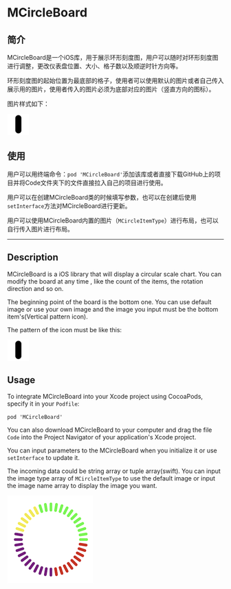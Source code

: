 # MCircleBoard


## 简介

MCircleBoard是一个iOS库，用于展示环形刻度图，用户可以随时对环形刻度图进行调整，更改仪表盘位置、大小、格子数以及顺逆时针方向等。

环形刻度图的起始位置为最底部的格子，使用者可以使用默认的图片或者自己传入展示用的图片，使用者传入的图片必须为底部对应的图片（竖直方向的图标）。

图片样式如下：

<img src="black.png" alt="icon" style="zoom:25%;" />

## 使用

用户可以用终端命令：`pod 'MCircleBoard'`添加该库或者直接下载GitHub上的项目并将Code文件夹下的文件直接拉入自己的项目进行使用。

用户可以在创建MCircleBoard类的时候填写参数，也可以在创建后使用`setInterface`方法对MCircleBoard进行更新。

用户可以使用MCircleBoard内置的图片（`MCircleItemType`）进行布局，也可以自行传入图片进行布局。



*****


## Description

MCircleBoard is a iOS library that will display a circular scale chart. You can modify the board at any time , like the count of the items, the rotation direction and so on.

The beginning point of the board is the bottom one. You can use default image or use your own image and the image you input must be the bottom item's(Vertical pattern icon).

The pattern of the icon must be like this:

<img src="black.png" alt="icon" style="zoom:25%;" />

## Usage

To integrate MCircleBoard into your Xcode project using CocoaPods, specify it in your `Podfile`:

```
pod 'MCircleBoard'
```

You can also download MCircleBoard to your computer and drag the file `Code` into the Project Navigator of your application's Xcode project.

You can input parameters to the MCircleBoard when you initialize it or use `setInterface` to update it.

The incoming data could be string array or tuple array(swift). You can input the image type array of `MCircleItemType` to use the default image or input the image name array to display the image you want. 



![MCircleBoard](example.png)

